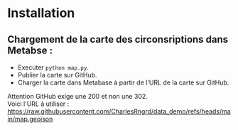 # Installation

## Chargement de la carte des circonsriptions dans Metabse :

- Executer `python map.py`.
- Publier la carte sur GitHub.
- Charger la carte dans Metabase à partir de l'URL de la carte sur GitHub.

Attention GitHub exige une 200 et non une 302.<br>
Voici l'URL à utiliser : https://raw.githubusercontent.com/CharlesRngrd/data_demo/refs/heads/main/map.geojson
